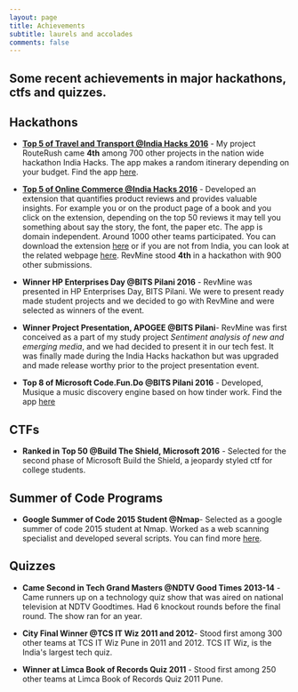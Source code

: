 ```yaml
---
layout: page
title: Achievements
subtitle: laurels and accolades
comments: false
---
```


Some recent achievements in major hackathons, ctfs and quizzes.
---

## Hackathons

- **[Top 5 of Travel and Transport @India Hacks 2016](https://www.hackerearth.com/sprints/travel-and-transportation-india-hacks-2016/)** - My project RouteRush came **4th** among 700 other projects in the nation wide hackathon India Hacks. The app makes a random itinerary depending on your budget. Find the app [here](http://routerush.me).

-  **[Top 5 of Online Commerce @India Hacks 2016](https://www.hackerearth.com/sprints/online-commerce-india-hacks-2016/)** - Developed an extension  that quantifies product reviews and provides valuable insights. For example you or on the product page of a book and you click on the extension, depending on the top 50 reviews it may tell you something about say the story, the font, the paper etc. The app is domain independent. Around 1000 other teams participated. You can download the extension [here](https://bit.ly/revmine) or if you are not from India, you can look at the related webpage [here](http://revmine.tk). RevMine stood **4th** in a hackathon with 900 other submissions.

- **Winner HP Enterprises Day @BITS Pilani 2016** - RevMine was presented in HP Enterprises Day, BITS Pilani. We were to present ready made student projects and we decided to go with RevMine and were selected as winners of the event.

-  **Winner Project Presentation, APOGEE @BITS Pilani**- RevMine was first conceived as a part of my study project *Sentiment analysis of new and emerging media*, and we had decided to present it in our tech fest. It was finally made  during the India Hacks hackathon but was upgraded and made release worthy prior to the project presentation event.

- **Top 8 of Microsoft Code.Fun.Do @BITS Pilani 2016** - Developed, Musique a music discovery engine based on how tinder work. Find the app [here](https://github.com/Zephrys/musique)

## CTFs

- **Ranked in Top 50 @Build The Shield, Microsoft 2016** - Selected for the second phase of Microsoft Build the Shield, a jeopardy styled ctf for college students.

## Summer of Code Programs

- **Google Summer of Code 2015 Student @Nmap**- Selected as a google summer of code 2015 student at Nmap. Worked as a web scanning specialist and developed several scripts. You can find more [here](https://seclists.org/nmap-dev/2015/q3/237).

## Quizzes

- **Came Second in Tech Grand Masters @NDTV Good Times 2013-14** - Came runners up on a technology quiz show that was aired on national television at NDTV Goodtimes. Had 6 knockout rounds before the final round. The show ran for an year.

- **City Final Winner @TCS IT Wiz 2011 and 2012**- Stood first among 300 other teams at TCS IT Wiz Pune in 2011 and 2012. TCS IT Wiz, is the India's largest tech quiz.

- **Winner at Limca Book of Records Quiz 2011** - Stood first among 250 other teams at Limca Book of Records Quiz 2011 Pune.


